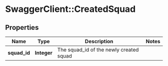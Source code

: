 # SwaggerClient::CreatedSquad

## Properties
Name | Type | Description | Notes
------------ | ------------- | ------------- | -------------
**squad_id** | **Integer** | The squad_id of the newly created squad | 


